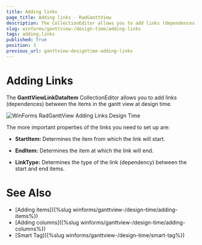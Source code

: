 ```yaml
---
title: Adding links
page_title: Adding links - RadGanttView
description: The CollectionEditor allows you to add links (dependences) between the items in the gantt view at design time.
slug: winforms/ganttview-/design-time/adding-links
tags: adding,links
published: True
position: 3
previous_url: ganttview-designtime-adding-links
---
```


# Adding Links

The __GanttViewLinkDataItem__ CollectionEditor allows you to add links (dependences) between the items in the gantt view at design time.
        
![WinForms RadGanttView Adding Links Design Time](images/ganttview-designtime-adding-links001.png)

The more important properties of the links you need to set up are:

* __StartItem:__ Determines the item from which the link will start.
            

* __EndItem:__ Determines the item at which the link will end.
            

* __LinkType:__ Determines the type of the link (dependency) between the start and end items.

# See Also

* [Adding items]({%slug winforms/ganttview-/design-time/adding-items%})
* [Adding columns]({%slug winforms/ganttview-/design-time/adding-columns%})
* [Smart Tag]({%slug winforms/ganttview-/design-time/smart-tag%})
